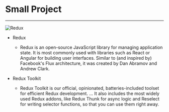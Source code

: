 # Small Project
---

![Redux](https://kunwar.dk/static/63f8ab328d0f19e96e926dce4a578526/7835b/blog-011-redux-toolkit-img001.webp)

* Redux

  * Redux is an open-source JavaScript library for managing application state. It is most commonly used with libraries such as React or Angular for building user interfaces.     Similar to (and inspired by) Facebook's Flux architecture, it was created by Dan Abramov and Andrew Clark.

* Redux Toolkit

  * Redux Toolkit is our official, opinionated, batteries-included toolset for efficient Redux development. ... It also includes the most widely used Redux addons, like Redux Thunk for async logic and Reselect for writing selector functions, so that you can use them right away.
